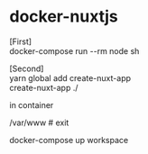 # docker-nuxtjs

[First]  
docker-compose run --rm node sh  

[Second]  
yarn global add create-nuxt-app  
create-nuxt-app ./  

in container  
  
/var/www # exit
  
  
docker-compose up workspace

